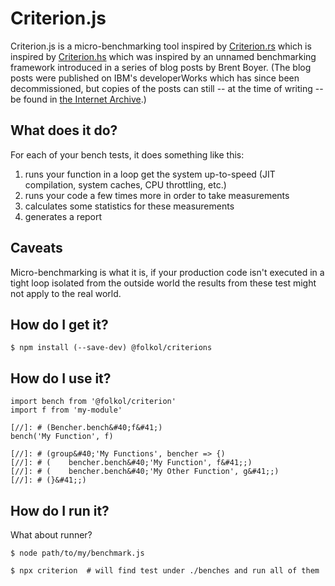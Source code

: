 # Criterion.js

Criterion.js is a micro-benchmarking tool inspired by [Criterion.rs](https://crates.io/crates/criterion) which is inspired by [Criterion.hs](https://crates.io/crates/criterion) which was inspired by an unnamed benchmarking framework introduced in a series of blog posts by Brent Boyer. (The blog posts were published on IBM's developerWorks which has since been decommissioned, but copies of the posts can still -- at the time of writing -- be found in [the Internet Archive](https://web.archive.org/web/20090213185454/https://www.ibm.com/developerWorks/java/library/j-benchmark2).)

## What does it do?

For each of your bench tests, it does something like this:

1. runs your function in a loop get the system up-to-speed (JIT compilation, system caches, CPU throttling, etc.)
2. runs your code a few times more in order to take measurements
3. calculates some statistics for these measurements
4. generates a report

## Caveats

Micro-benchmarking is what it is, if your production code isn't executed in a tight loop isolated from the outside world the results from these test might not apply to the real world.

## How do I get it?

```
$ npm install (--save-dev) @folkol/criterions
```

## How do I use it?

```
import bench from '@folkol/criterion'
import f from 'my-module'

[//]: # (Bencher.bench&#40;f&#41;)
bench('My Function', f)

[//]: # (group&#40;'My Functions', bencher => {)
[//]: # (    bencher.bench&#40;'My Function', f&#41;;)
[//]: # (    bencher.bench&#40;'My Other Function', g&#41;;)
[//]: # (}&#41;;)
```

## How do I run it?

What about runner?

```
$ node path/to/my/benchmark.js
```

```
$ npx criterion  # will find test under ./benches and run all of them
```

